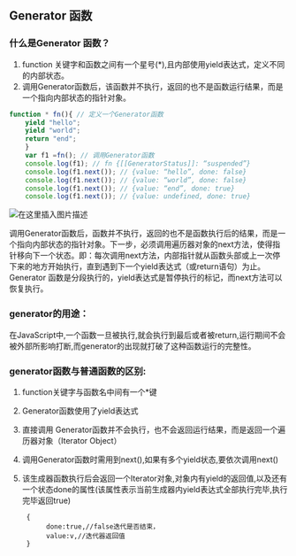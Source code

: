 ## Generator 函数

### 什么是Generator 函数？

1. function 关键字和函数之间有一个星号(*),且内部使用yield表达式，定义不同的内部状态。
2. 调用Generator函数后，该函数并不执行，返回的也不是函数运行结果，而是一个指向内部状态的指针对象。

```js
function * fn(){ // 定义一个Generator函数
	yield "hello";
	yield "world";
	return "end";
	}
	var f1 =fn(); // 调用Generator函数
	console.log(f1); // fn {[[GeneratorStatus]]: “suspended”}
	console.log(f1.next()); // {value: “hello”, done: false}
	console.log(f1.next()); // {value: “world”, done: false}
	console.log(f1.next()); // {value: “end”, done: true}
	console.log(f1.next()); // {value: undefined, done: true}
```

![在这里插入图片描述](https://img-blog.csdnimg.cn/3f3af655e6fd4213b5dc9d660686932d.png)

调用Generator函数后，函数并不执行，返回的也不是函数执行后的结果，而是一个指向内部状态的指针对象。下一步，必须调用遍历器对象的next方法，使得指针移向下一个状态。即：每次调用next方法，内部指针就从函数头部或上一次停下来的地方开始执行，直到遇到下一个yield表达式（或return语句）为止。Generator 函数是分段执行的，yield表达式是暂停执行的标记，而next方法可以恢复执行。

### generator的用途：

在JavaScript中,一个函数一旦被执行,就会执行到最后或者被return,运行期间不会被外部所影响打断,而generator的出现就打破了这种函数运行的完整性。

### generator函数与普通函数的区别:

1. function关键字与函数名中间有一个*键

2. Generator函数使用了yield表达式

3. 直接调用 Generator函数并不会执行，也不会返回运行结果，而是返回一个遍历器对象（Iterator Object）

4. 调用Generator函数时需用到next(),如果有多个yield状态,要依次调用next()

5. 该生成器函数执行后会返回一个Iterator对象,对象内有yield的返回值,以及还有一个状态done的属性(该属性表示当前生成器内yield表达式全部执行完毕,执行完毕返回true)
   ```JS
    {
         done:true,//false迭代是否结束，
         value:v,//迭代器返回值
    }
   ```

   